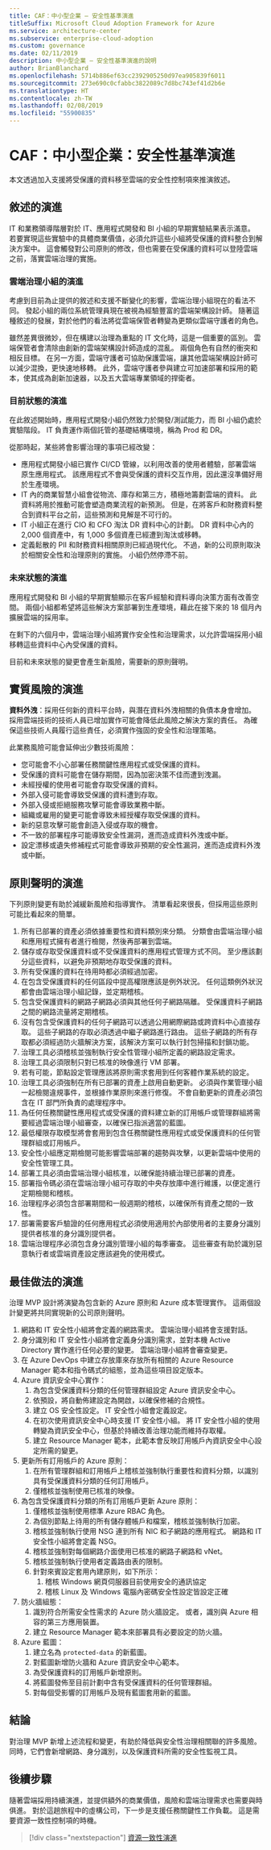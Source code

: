 ```yaml
---
title: CAF：中小型企業 – 安全性基準演進
titleSuffix: Microsoft Cloud Adoption Framework for Azure
ms.service: architecture-center
ms.subservice: enterprise-cloud-adoption
ms.custom: governance
ms.date: 02/11/2019
description: 中小型企業 – 安全性基準演進的說明
author: BrianBlanchard
ms.openlocfilehash: 5714b886ef63cc2392905250d97ea905839f6011
ms.sourcegitcommit: 273e690c0cfabbc3822089c7d8bc743ef41d2b6e
ms.translationtype: HT
ms.contentlocale: zh-TW
ms.lasthandoff: 02/08/2019
ms.locfileid: "55900835"
---
```

# <a name="caf-small-to-medium-enterprise-security-baseline-evolution"></a>CAF：中小型企業：安全性基準演進

本文透過加入支援將受保護的資料移至雲端的安全性控制項來推演敘述。

## <a name="evolution-of-the-narrative"></a>敘述的演進

IT 和業務領導階層對於 IT、應用程式開發和 BI 小組的早期實驗結果表示滿意。 若要實現這些實驗中的具體商業價值，必須允許這些小組將受保護的資料整合到解決方案中。 這會觸發對公司原則的修改，但也需要在受保護的資料可以登陸雲端之前，落實雲端治理的實施。

### <a name="evolution-of-the-cloud-governance-team"></a>雲端治理小組的演進

考慮到目前為止提供的敘述和支援不斷變化的影響，雲端治理小組現在的看法不同。 發起小組的兩位系統管理員現在被視為經驗豐富的雲端架構設計師。 隨著這種敘述的發展，對於他們的看法將從雲端保管者轉變為更類似雲端守護者的角色。

雖然差異很微妙，但在構建以治理為重點的 IT 文化時，這是一個重要的區別。 雲端保管者會清除由創新的雲端架構設計師造成的混亂。 兩個角色有自然的衝突和相反目標。 在另一方面，雲端守護者可協助保護雲端，讓其他雲端架構設計師可以減少混換，更快速地移轉。 此外，雲端守護者參與建立可加速部署和採用的範本，使其成為創新加速器，以及五大雲端專業領域的捍衛者。

### <a name="evolution-of-the-current-state"></a>目前狀態的演進

在此敘述開始時，應用程式開發小組仍然致力於開發/測試能力，而 BI 小組仍處於實驗階段。 IT 負責運作兩個託管的基礎結構環境，稱為 Prod 和 DR。

從那時起，某些將會影響治理的事項已經改變：

- 應用程式開發小組已實作 CI/CD 管線，以利用改善的使用者體驗，部署雲端原生應用程式。 該應用程式不會與受保護的資料交互作用，因此還沒準備好用於生產環境。
- IT 內的商業智慧小組會從物流、庫存和第三方，積極地籌劃雲端的資料。 此資料將用於推動可能會塑造商業流程的新預測。 但是，在將客戶和財務資料整合到資料平台之前，這些預測和見解是不可行的。
- IT 小組正在進行 CIO 和 CFO 淘汰 DR 資料中心的計劃。 DR 資料中心內的 2,000 個資產中，有 1,000 多個資產已經遭到淘汰或移轉。
- 定義鬆散的 PII 和財務資料相關原則已經過現代化。 不過，新的公司原則取決於相關安全性和治理原則的實施。 小組仍然停滯不前。

### <a name="evolution-of-the-future-state"></a>未來狀態的演進

應用程式開發和 BI 小組的早期實驗顯示在客戶經驗和資料導向決策方面有改善空間。 兩個小組都希望將這些解決方案部署到生產環境，藉此在接下來的 18 個月內擴展雲端的採用率。

在剩下的六個月中，雲端治理小組將實作安全性和治理需求，以允許雲端採用小組移轉這些資料中心內受保護的資料。

目前和未來狀態的變更會產生新風險，需要新的原則聲明。

## <a name="evolution-of-tangible-risks"></a>實質風險的演進

**資料外洩**：採用任何新的資料平台時，與潛在資料外洩相關的負債本身會增加。 採用雲端技術的技術人員已增加實作可能會降低此風險之解決方案的責任。 為確保這些技術人員履行這些責任，必須實作強固的安全性和治理策略。

此業務風險可能會延伸出少數技術風險：

- 您可能會不小心部署任務關鍵性應用程式或受保護的資料。
- 受保護的資料可能會在儲存期間，因為加密決策不佳而遭到洩漏。
- 未經授權的使用者可能會存取受保護的資料。
- 外部入侵可能會導致受保護的資料遭到存取。
- 外部入侵或拒絕服務攻擊可能會導致業務中斷。
- 組織或雇用的變更可能會導致未經授權存取受保護的資料。
- 新的惡意攻擊可能會創造入侵或存取的機會。
- 不一致的部署程序可能導致安全性漏洞，進而造成資料外洩或中斷。
- 設定漂移或遺失修補程式可能會導致非預期的安全性漏洞，進而造成資料外洩或中斷。

## <a name="evolution-of-the-policy-statements"></a>原則聲明的演進

下列原則變更有助於減緩新風險和指導實作。 清單看起來很長，但採用這些原則可能比看起來的簡單。

1. 所有已部署的資產必須依據重要性和資料類別來分類。 分類會由雲端治理小組和應用程式擁有者進行檢閱，然後再部署到雲端。
2. 儲存或存取受保護資料或不受保護資料的應用程式管理方式不同。 至少應該劃分這些資料，以避免非預期地存取受保護的資料。
3. 所有受保護的資料在待用時都必須經過加密。
4. 在包含受保護資料的任何區段中提高權限應該是例外狀況。 任何這類例外狀況都會由雲端治理小組記錄，並定期稽核。
5. 包含受保護資料的網路子網路必須與其他任何子網路隔離。 受保護資料子網路之間的網路流量將定期稽核。
6. 沒有包含受保護資料的任何子網路可以透過公用網際網路或跨資料中心直接存取。 這些子網路的存取必須透過中繼子網路進行路由。 這些子網路的所有存取都必須經過防火牆解決方案，該解決方案可以執行封包掃描和封鎖功能。
7. 治理工具必須稽核並強制執行安全性管理小組所定義的網路設定需求。
8. 治理工具必須限制只對已核准的映像進行 VM 部署。
9. 若有可能，節點設定管理應該將原則需求套用到任何客體作業系統的設定。
10. 治理工具必須強制在所有已部署的資產上啟用自動更新。 必須與作業管理小組一起檢閱違規事件，並根據作業原則來進行修復。 不會自動更新的資產必須包含在 IT 部門所負責的處理程序中。
11. 為任何任務關鍵性應用程式或受保護的資料建立新的訂用帳戶或管理群組將需要經過雲端治理小組審查，以確保已指派適當的藍圖。
12. 最低權限存取模型將會套用到包含任務關鍵性應用程式或受保護資料的任何管理群組或訂用帳戶。
13. 安全性小組應定期檢閱可能影響雲端部署的趨勢與攻擊，以更新雲端中使用的安全性管理工具。
14. 部署工具必須由雲端治理小組核准，以確保能持續治理已部署的資產。
15. 部署指令碼必須在雲端治理小組可存取的中央存放庫中進行維護，以便定進行定期檢閱和稽核。
16. 治理程序必須包含部署期間和一般週期的稽核，以確保所有資產之間的一致性。
17. 部署需要客戶驗證的任何應用程式必須使用適用於內部使用者的主要身分識別提供者核准的身分識別提供者。
18. 雲端治理程序必須包含身分識別管理小組的每季審查。 這些審查有助於識別惡意執行者或雲端資產設定應該避免的使用模式。

## <a name="evolution-of-the-best-practices"></a>最佳做法的演進

治理 MVP 設計將演變為包含新的 Azure 原則和 Azure 成本管理實作。 這兩個設計變更將共同實現新的公司原則聲明。

1. 網路和 IT 安全性小組將會定義的網路需求。 雲端治理小組將會支援對話。
2. 身分識別和 IT 安全性小組將會定義身分識別需求，並對本機 Active Directory 實作進行任何必要的變更。 雲端治理小組將會審查變更。
3. 在 Azure DevOps 中建立存放庫來存放所有相關的 Azure Resource Manager 範本和指令碼式的組態，並為這些項目設定版本。
4. Azure 資訊安全中心實作：
    1. 為包含受保護資料分類的任何管理群組設定 Azure 資訊安全中心。
    2. 依預設，將自動佈建設定為開啟，以確保修補的合規性。
    3. 建立 OS 安全性設定。 IT 安全性小組會定義設定。
    4. 在初次使用資訊安全中心時支援 IT 安全性小組。 將 IT 安全性小組的使用轉變為資訊安全中心，但基於持續改善治理功能而維持存取權。
    5. 建立 Resource Manager 範本，此範本會反映訂用帳戶內資訊安全中心設定所需的變更。
5. 更新所有訂用帳戶的 Azure 原則：
    1. 在所有管理群組和訂用帳戶上稽核並強制執行重要性和資料分類，以識別具有受保護資料分類的任何訂用帳戶。
    2. 僅稽核並強制使用已核准的映像。
6. 為包含受保護資料分類的所有訂用帳戶更新 Azure 原則：
    1. 僅稽核並強制使用標準 Azure RBAC 角色。
    2. 為個別節點上待用的所有儲存體帳戶和檔案，稽核並強制執行加密。
    3. 稽核並強制執行使用 NSG 連到所有 NIC 和子網路的應用程式。 網路和 IT 安全性小組將會定義 NSG。
    4. 稽核並強制對每個網路介面使用已核准的網路子網路和 vNet。
    5. 稽核並強制執行使用者定義路由表的限制。
    6. 針對來賓設定套用內建原則，如下所示：
        1. 稽核 Windows 網頁伺服器目前使用安全的通訊協定
        2. 稽核 Linux 及 Windows 電腦內密碼安全性設定皆設定正確
7. 防火牆組態：
    1. 識別符合所需安全性需求的 Azure 防火牆設定。 或者，識別與 Azure 相容的第三方應用裝置。
    2. 建立 Resource Manager 範本來部署具有必要設定的防火牆。
8. Azure 藍圖：
    1. 建立名為 `protected-data` 的新藍圖。
    2. 對藍圖新增防火牆和 Azure 資訊安全中心範本。
    3. 為受保護資料的訂用帳戶新增原則。
    4. 將藍圖發佈至目前計劃中含有受保護資料的任何管理群組。
    5. 對每個受影響的訂用帳戶及現有藍圖套用新的藍圖。

## <a name="conclusion"></a>結論

對治理 MVP 新增上述流程和變更，有助於降低與安全性治理相關聯的許多風險。 同時，它們會新增網路、身分識別，以及保護資料所需的安全性監視工具。

## <a name="next-steps"></a>後續步驟

隨著雲端採用持續演進，並提供額外的商業價值，風險和雲端治理需求也需要與時俱進。 對於這趟旅程中的虛構公司，下一步是支援任務關鍵性工作負載。 這是需要資源一致性控制項的時機。

> [!div class="nextstepaction"]
> [資源一致性演進](./resource-consistency-evolution.md)
